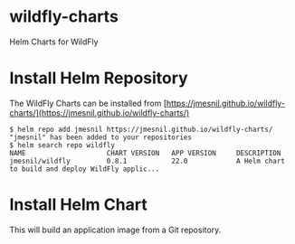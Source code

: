 # wildfly-charts
Helm Charts for WildFly

# Install Helm Repository

The WildFly Charts can be installed from [https://jmesnil.github.io/wildfly-charts/](https://jmesnil.github.io/wildfly-charts/)

```
$ helm repo add jmesnil https://jmesnil.github.io/wildfly-charts/
"jmesnil" has been added to your repositories
$ helm search repo wildfly
NAME                    CHART VERSION   APP VERSION     DESCRIPTION
jmesnil/wildfly         0.8.1           22.0            A Helm chart to build and deploy WildFly applic...
````

# Install Helm Chart
This will build an application image from a Git repository.